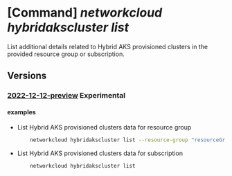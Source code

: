 # [Command] _networkcloud hybridakscluster list_

List additional details related to Hybrid AKS provisioned clusters in the provided resource group or subscription.

## Versions

### [2022-12-12-preview](/Resources/mgmt-plane/L3N1YnNjcmlwdGlvbnMve30vcHJvdmlkZXJzL21pY3Jvc29mdC5uZXR3b3JrY2xvdWQvaHlicmlkYWtzY2x1c3RlcnM=/2022-12-12-preview.xml) **Experimental**

<!-- mgmt-plane /subscriptions/{}/providers/microsoft.networkcloud/hybridaksclusters 2022-12-12-preview -->
<!-- mgmt-plane /subscriptions/{}/resourcegroups/{}/providers/microsoft.networkcloud/hybridaksclusters 2022-12-12-preview -->

#### examples

- List Hybrid AKS provisioned clusters data for resource group
    ```bash
        networkcloud hybridakscluster list --resource-group "resourceGroupName"
    ```

- List Hybrid AKS provisioned clusters data for subscription
    ```bash
        networkcloud hybridakscluster list
    ```
